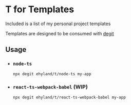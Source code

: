 # T for Templates

Included is a list of my personal project templates

Templates are designed to be consumed with [degit](https://github.com/Rich-Harris/degit)

## Usage

- ### `node-ts`

  ```shell
  npx degit ehyland/t/node-ts my-app
  ```

- ### `react-ts-webpack-babel` (WIP)

  ```shell
  npx degit ehyland/t/react-ts-webpack-babel my-app
  ```
